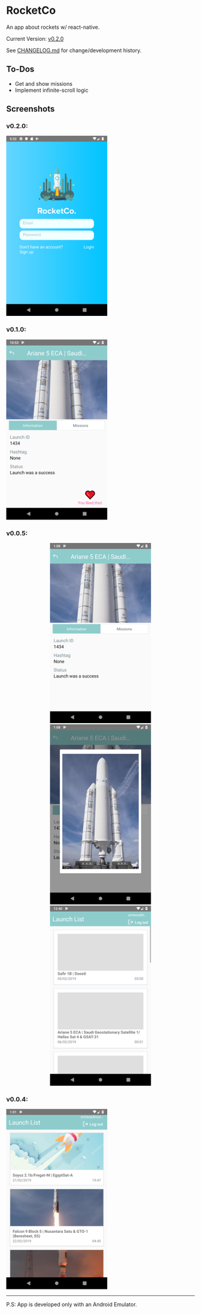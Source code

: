 # RocketCo
An app about rockets w/ react-native.

Current Version: [v0.2.0](https://github.com/emreozdincer/launch-app/releases/tag/v0.2.0)

See [CHANGELOG.md](CHANGELOG.md) for change/development history.

## To-Dos  
* Get and show missions
* Implement infinite-scroll logic

## Screenshots

### v0.2.0:
<img src="./docs/v0.2.png" width="270" height ="480">

### v0.1.0:

<img src="./docs/v1.0.png" width="270" height ="480">

### v0.0.5:
<p float="left" align="center">
<img src="./docs/v5_1.1.png" width="270" height ="480 " >
<img src="./docs/v5_1.png" width="270" height ="480 " >
<img src="./docs/v5_2.png" width="270" height ="480 ">
</p>

### v0.0.4:

<img src="./docs/screenshot_v4.png" width="270" height ="480">

----

P.S: App is developed only with an Android Emulator.
